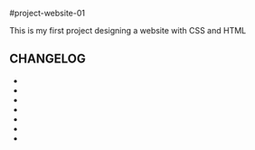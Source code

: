 #project-website-01

This is my first project designing a website with CSS and HTML

CHANGELOG
-
-
-
-
-
-
-
-
